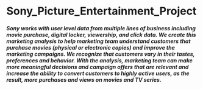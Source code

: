 # Sony_Picture_Entertainment_Project

##### Sony works with user level data from multiple lines of business including movie purchase, digital locker, viewership, and click data. We create this marketing analysis to help marketing team understand customers that purchase movies (physical or electronic copies) and improve the marketing campaigns.  We recognize that customers vary in their tastes, preferences and behavior. With the analysis, marketing team can make more meaningful decisions and campaign offers that are relevant and increase the ability to convert customers to highly active users, as the result, more purchases and views on movies and TV series. 
